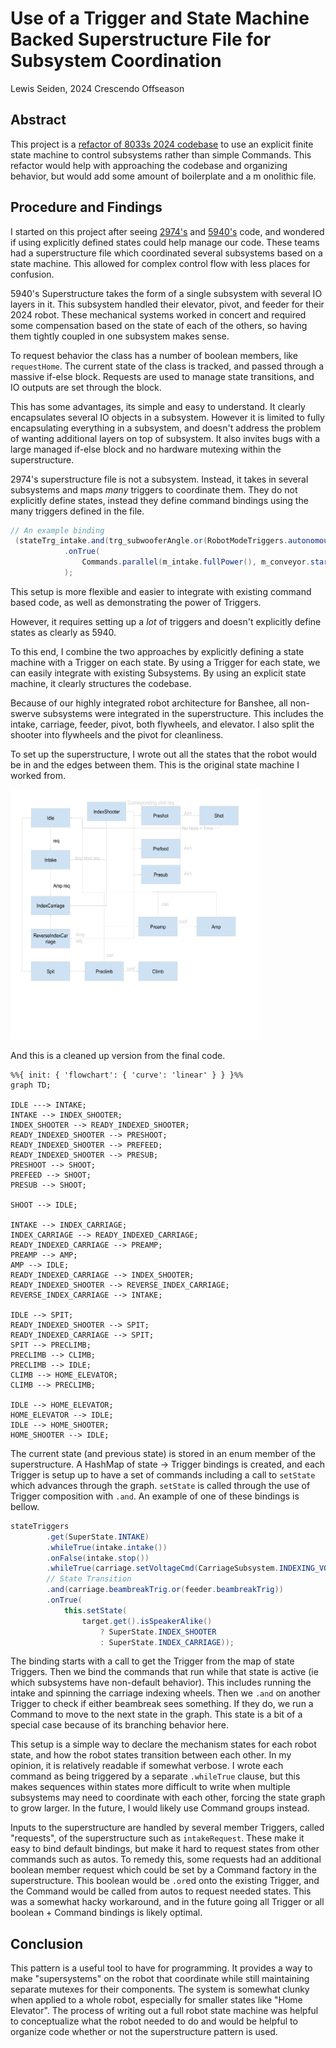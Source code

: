 # Use of a Trigger and State Machine Backed Superstructure File for Subsystem Coordination

Lewis Seiden, 2024 Crescendo Offseason

## Abstract

This project is a [refactor of 8033s 2024 codebase](https://github.com/HighlanderRobotics/Crescendo/tree/superstructure-subsystem) to use an explicit finite state machine to control subsystems rather than simple Commands.
This refactor would help with approaching the codebase and organizing behavior, but would add some amount of boilerplate and a m    onolithic file.

## Procedure and Findings

I started on this project after seeing [2974's](https://github.com/WaltonRobotics/Crescendo/blob/main/src/main/java/frc/robot/subsystems/Superstructure.java) and [5940's](https://github.com/BREAD5940/2024-Onseason/blob/main/src/main/java/frc/robot/subsystems/Superstructure.Java) code, and wondered if using explicitly defined states could help manage our code.
These teams had a superstructure file which coordinated several subsystems based on a state machine.
This allowed for complex control flow with less places for confusion.

5940's Superstructure takes the form of a single subsystem with several IO layers in it.
This subsystem handled their elevator, pivot, and feeder for their 2024 robot.
These mechanical systems worked in concert and required some compensation based on the state of each of the others, so having them tightly coupled in one subsystem makes sense.

To request behavior the class has a number of boolean members, like `requestHome`.
The current state of the class is tracked, and passed through a massive if-else block.
Requests are used to manage state transitions, and IO outputs are set through the block.

This has some advantages, its simple and easy to understand.
It clearly encapsulates several IO objects in a subsystem.
However it is limited to fully encapsulating everything in a subsystem, and doesn't address the problem of wanting additional layers on top of subsystem.
It also invites bugs with a large managed if-else block and no hardware mutexing within the superstructure.

2974's superstructure file is not a subsystem.
Instead, it takes in several subsystems and maps *many* triggers to coordinate them.
They do not explicitly define states, instead they define command bindings using the many triggers defined in the file.

```Java
// An example binding
 (stateTrg_intake.and(trg_subwooferAngle.or(RobotModeTriggers.autonomous()).and(trg_straightThroughReq.negate())))
            .onTrue(
                Commands.parallel(m_intake.fullPower(), m_conveyor.startSlower())
            );
```

This setup is more flexible and easier to integrate with existing command based code, as well as demonstrating the power of Triggers.

However, it requires setting up a *lot* of triggers and doesn't explicitly define states as clearly as 5940.

To this end, I combine the two approaches by explicitly defining a state machine with a Trigger on each state.
By using a Trigger for each state, we can easily integrate with existing Subsystems.
By using an explicit state machine, it clearly structures the codebase.

Because of our highly integrated robot architecture for Banshee, all non-swerve subsystems were integrated in the superstructure.
This includes the intake, carriage, feeder, pivot, both flywheels, and elevator.
I also split the shooter into flywheels and the pivot for cleanliness.

To set up the superstructure, I wrote out all the states that the robot would be in and the edges between them.
This is the original state machine I worked from.

<img alt="Banshee State Machine" src="../Assets/banshee-state-machine.png" width="400" height="400">

And this is a cleaned up version from the final code.

```mermaid
%%{ init: { 'flowchart': { 'curve': 'linear' } } }%%
graph TD;

IDLE ---> INTAKE;
INTAKE --> INDEX_SHOOTER;
INDEX_SHOOTER --> READY_INDEXED_SHOOTER;
READY_INDEXED_SHOOTER --> PRESHOOT;
READY_INDEXED_SHOOTER --> PREFEED;
READY_INDEXED_SHOOTER --> PRESUB;
PRESHOOT --> SHOOT;
PREFEED --> SHOOT;
PRESUB --> SHOOT;

SHOOT --> IDLE;

INTAKE --> INDEX_CARRIAGE;
INDEX_CARRIAGE --> READY_INDEXED_CARRIAGE;
READY_INDEXED_CARRIAGE --> PREAMP;
PREAMP --> AMP;
AMP --> IDLE;
READY_INDEXED_CARRIAGE --> INDEX_SHOOTER;
READY_INDEXED_SHOOTER --> REVERSE_INDEX_CARRIAGE;
REVERSE_INDEX_CARRIAGE --> INTAKE;

IDLE --> SPIT;
READY_INDEXED_SHOOTER --> SPIT;
READY_INDEXED_CARRIAGE --> SPIT;
SPIT --> PRECLIMB;
PRECLIMB --> CLIMB;
PRECLIMB --> IDLE;
CLIMB --> HOME_ELEVATOR;
CLIMB --> PRECLIMB;

IDLE --> HOME_ELEVATOR;
HOME_ELEVATOR --> IDLE;
IDLE --> HOME_SHOOTER;
HOME_SHOOTER --> IDLE;
```

The current state (and previous state) is stored in an enum member of the superstructure.
A HashMap of state -> Trigger bindings is created, and each Trigger is setup up to have a set of commands including a call to `setState` which advances through the graph.
`setState` is called through the use of Trigger composition with `.and`.
An example of one of these bindings is bellow.

```Java
stateTriggers
        .get(SuperState.INTAKE)
        .whileTrue(intake.intake())
        .onFalse(intake.stop())
        .whileTrue(carriage.setVoltageCmd(CarriageSubsystem.INDEXING_VOLTAGE))
        // State Transition
        .and(carriage.beambreakTrig.or(feeder.beambreakTrig))
        .onTrue(
            this.setState(
                target.get().isSpeakerAlike()
                    ? SuperState.INDEX_SHOOTER
                    : SuperState.INDEX_CARRIAGE));
```

The binding starts with a call to get the Trigger from the map of state Triggers.
Then we bind the commands that run while that state is active (ie which subsystems have non-default behavior).
This includes running the intake and spinning the carriage indexing wheels.
Then we `.and` on another Trigger to check if either beambreak sees something.
If they do, we run a Command to move to the next state in the graph.
This state is a bit of a special case because of its branching behavior here.

This setup is a simple way to declare the mechanism states for each robot state, and how the robot states transition between each other.
In my opinion, it is relatively readable if somewhat verbose.
I wrote each command as being triggered by a separate `.whileTrue` clause, but this makes sequences within states more difficult to write when multiple subsystems may need to coordinate with each other, forcing the state graph to grow larger.
In the future, I would likely use Command groups instead.

Inputs to the superstructure are handled by several member Triggers, called "requests", of the superstructure such as `intakeRequest`.
These make it easy to bind default bindings, but make it hard to request states from other commands such as autos.
To remedy this, some requests had an additional boolean member request which could be set by a Command factory in the superstructure.
This boolean would be `.or`ed onto the existing Trigger, and the Command would be called from autos to request needed states.
This was a somewhat hacky workaround, and in the future going all Trigger or all boolean + Command bindings is likely optimal.

## Conclusion

This pattern is a useful tool to have for programming.
It provides a way to make "supersystems" on the robot that coordinate while still maintaining separate mutexes for their components.
The system is somewhat clunky when applied to a whole robot, especially for smaller states like "Home Elevator".
The process of writing out a full robot state machine was helpful to conceptualize what the robot needed to do and would be helpful to organize code whether or not the superstructure pattern is used.
